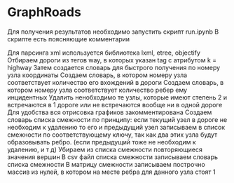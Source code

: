 # GraphRoads
Для получения результатов необходимо запустить скрипт run.ipynb
В скрипте есть поясняющие комментарии

Для парсинга xml используется библиотека lxml, etree, objectify
Отбираем дороги из тегов way, в которых указан tag с атрибутом k = highway
Затем создается словарь для быстрого получения по номеру узла координаты
Создаем словарь, в котором номеру узла соответствует количество его вхождений в дороги
Создаем словарь, в котором номеру узла соответствует количество ребер ему инцидентных 
Удалить ненобходимо те узлы, которые имеют степень 2 и встречаются в 1 дороге или не встречаются вообще ни в одной дороге
Для удобства вся отрисовка графиков закомментирована
Создаем словарь списка смежности по принципу: если текущий узел в дороге не необходим к удалению то его и предыдущий узел записываем в список смежности по соответствующему ключу, так как два этих узла будут образовывать ребро. (если предыдущий тоже не необходим к удалению, и т д)
Убираем из списка смежности повторяющиеся значения вершин
В csv файл списка смежности записываем словарь списка смежности
В матрицу смежности записываем построчно массив из нулей, в котором на месте ребра для данного узла стоят 1
